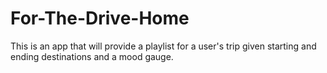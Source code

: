 # For-The-Drive-Home
This is an app that will provide a playlist for a user's trip given starting and ending destinations and a mood gauge. 
